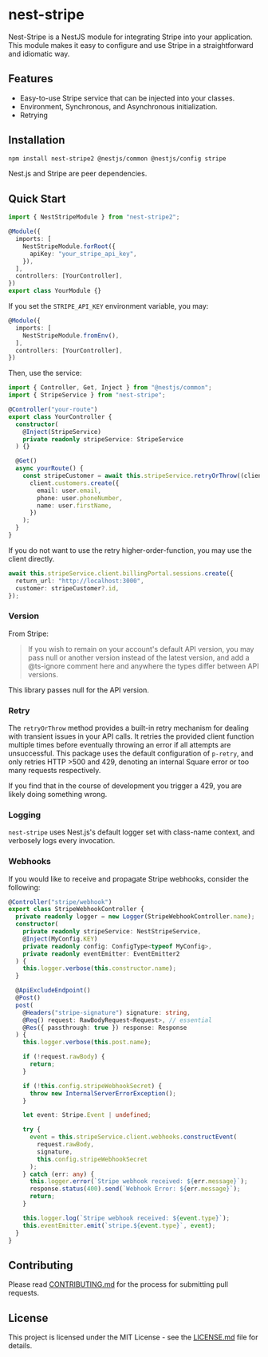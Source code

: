# nest-stripe

Nest-Stripe is a NestJS module for integrating Stripe into your application. This module makes it easy to configure and use Stripe in a straightforward and idiomatic way.

## Features

- Easy-to-use Stripe service that can be injected into your classes.
- Environment, Synchronous, and Asynchronous initialization.
- Retrying

## Installation

```bash
npm install nest-stripe2 @nestjs/common @nestjs/config stripe
```

Nest.js and Stripe are peer dependencies.

## Quick Start

```typescript
import { NestStripeModule } from "nest-stripe2";

@Module({
  imports: [
    NestStripeModule.forRoot({
      apiKey: "your_stripe_api_key",
    }),
  ],
  controllers: [YourController],
})
export class YourModule {}
```

If you set the `STRIPE_API_KEY` environment variable, you may:

```typescript
@Module({
  imports: [
    NestStripeModule.fromEnv(),
  ],
  controllers: [YourController],
})
```

Then, use the service:

```typescript
import { Controller, Get, Inject } from "@nestjs/common";
import { StripeService } from "nest-stripe";

@Controller("your-route")
export class YourController {
  constructor(
    @Inject(StripeService)
    private readonly stripeService: StripeService
  ) {}

  @Get()
  async yourRoute() {
    const stripeCustomer = await this.stripeService.retryOrThrow((client) =>
      client.customers.create({
        email: user.email,
        phone: user.phoneNumber,
        name: user.firstName,
      })
    );
  }
}
```

If you do not want to use the retry higher-order-function, you may use the client directly.

```typescript
await this.stripeService.client.billingPortal.sessions.create({
  return_url: "http://localhost:3000",
  customer: stripeCustomer?.id,
});
```

### Version

From Stripe:

> If you wish to remain on your account's default API version, you may pass null or another version instead of the latest version, and add a @ts-ignore comment here and anywhere the types differ between API versions.

This library passes null for the API version.

### Retry

The `retryOrThrow` method provides a built-in retry mechanism for dealing with transient issues in your API calls. It retries the provided client function multiple times before eventually throwing an error if all attempts are unsuccessful. This package uses the default configuration of `p-retry`, and only retries HTTP >500 and 429, denoting an internal Square error or too many requests respectively.

If you find that in the course of development you trigger a 429, you are likely doing something wrong.

### Logging

`nest-stripe` uses Nest.js's default logger set with class-name context, and verbosely logs every invocation.

### Webhooks

If you would like to receive and propagate Stripe webhooks, consider the following:

```typescript
@Controller("stripe/webhook")
export class StripeWebhookController {
  private readonly logger = new Logger(StripeWebhookController.name);
  constructor(
    private readonly stripeService: NestStripeService,
    @Inject(MyConfig.KEY)
    private readonly config: ConfigType<typeof MyConfig>,
    private readonly eventEmitter: EventEmitter2
  ) {
    this.logger.verbose(this.constructor.name);
  }

  @ApiExcludeEndpoint()
  @Post()
  post(
    @Headers("stripe-signature") signature: string,
    @Req() request: RawBodyRequest<Request>, // essential
    @Res({ passthrough: true }) response: Response
  ) {
    this.logger.verbose(this.post.name);

    if (!request.rawBody) {
      return;
    }

    if (!this.config.stripeWebhookSecret) {
      throw new InternalServerErrorException();
    }

    let event: Stripe.Event | undefined;

    try {
      event = this.stripeService.client.webhooks.constructEvent(
        request.rawBody,
        signature,
        this.config.stripeWebhookSecret
      );
    } catch (err: any) {
      this.logger.error(`Stripe webhook received: ${err.message}`);
      response.status(400).send(`Webhook Error: ${err.message}`);
      return;
    }

    this.logger.log(`Stripe webhook received: ${event.type}`);
    this.eventEmitter.emit(`stripe.${event.type}`, event);
  }
}
```

## Contributing

Please read [CONTRIBUTING.md](CONTRIBUTING.md) for the process for submitting pull requests.

## License

This project is licensed under the MIT License - see the [LICENSE.md](LICENSE.md) file for details.
